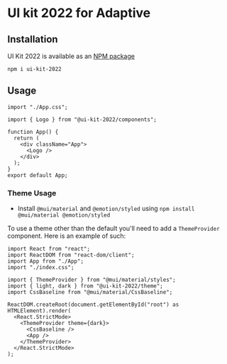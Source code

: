 # UI kit 2022 for Adaptive

## Installation

UI Kit 2022 is available as an [NPM package](https://www.npmjs.com/package/ui-kit-2022)

```
npm i ui-kit-2022
```

## Usage

```
import "./App.css";

import { Logo } from "@ui-kit-2022/components";

function App() {
  return (
    <div className="App">
      <Logo />
    </div>
  );
}
export default App;
```

### Theme Usage

- Install `@mui/material` and `@emotion/styled` using `npm install @mui/material @emotion/styled`

To use a theme other than the default you'll need to add a `ThemeProvider` component. Here is an example of such:

```
import React from "react";
import ReactDOM from "react-dom/client";
import App from "./App";
import "./index.css";

import { ThemeProvider } from "@mui/material/styles";
import { light, dark } from "@ui-kit-2022/theme";
import CssBaseline from "@mui/material/CssBaseline";

ReactDOM.createRoot(document.getElementById("root") as HTMLElement).render(
  <React.StrictMode>
    <ThemeProvider theme={dark}>
      <CssBaseline />
      <App />
    </ThemeProvider>
  </React.StrictMode>
);
```
